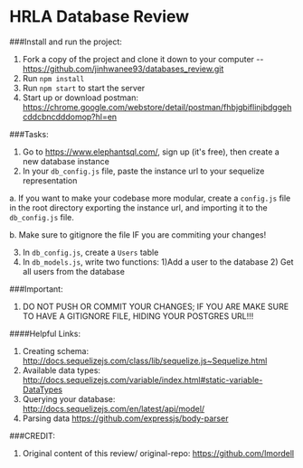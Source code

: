 # HRLA Database Review

###Install and run the project:

1. Fork a copy of the project and clone it down to your computer -- https://github.com/jinhwanee93/databases_review.git
2. Run `npm install`
3. Run `npm start` to start the server
4. Start up or download postman: https://chrome.google.com/webstore/detail/postman/fhbjgbiflinjbdggehcddcbncdddomop?hl=en

###Tasks:

1. Go to https://www.elephantsql.com/, sign up (it's free), then create a new database instance
2. In your `db_config.js` file, paste the instance url to your sequelize representation

  a. If you want to make your codebase more modular, create a `config.js` file in the root directory exporting the instance url, and importing it to the `db_config.js` file. 

  b. Make sure to gitignore the file IF you are commiting your changes!

3. In `db_config.js`, create a `Users` table 
4. In `db_models.js`, write two functions: 1)Add a user to the database 2) Get all users from the database

###Important:

1. DO NOT PUSH OR COMMIT YOUR CHANGES; IF YOU ARE MAKE SURE TO HAVE A GITIGNORE FILE, HIDING YOUR POSTGRES URL!!!

####Helpful Links:
1. Creating schema: http://docs.sequelizejs.com/class/lib/sequelize.js~Sequelize.html
2. Available data types: http://docs.sequelizejs.com/variable/index.html#static-variable-DataTypes
3. Querying your database: http://docs.sequelizejs.com/en/latest/api/model/
4. Parsing data https://github.com/expressjs/body-parser

###CREDIT:

1. Original content of this review/ original-repo: https://github.com/lmordell
